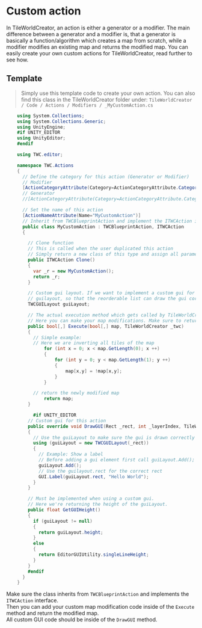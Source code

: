# Custom action
In TileWorldCreator, an action is either a generator or a modifier. The main difference between a generator and a modifier is, that a generator is basically a function/algorithm which creates a map from scratch, while a modifier modifies an existing map and returns the modified map. 
You can easily create your own custom actions for TileWorldCreator, read further to see how.  

## Template
> Simply use this template code to create your own action.
You can also find this class in the TileWorldCreator folder under: `TileWorldCreator / Code / Actions / Modifiers / _MyCustomAction.cs`

```csharp
    using System.Collections;
    using System.Collections.Generic;
    using UnityEngine;
    #if UNITY_EDITOR
    using UnityEditor;
    #endif

    using TWC.editor;

    namespace TWC.Actions
    {
      // Define the category for this action (Generator or Modifier)
      // Modifier
      [ActionCategoryAttribute(Category=ActionCategoryAttribute.CategoryTypes.Modifiers)]
      // Generator
      //[ActionCategoryAttribute(Category=ActionCategoryAttribute.CategoryTypes.Generators)]

      // Set the name of this action
      [ActionNameAttribute(Name="MyCustomAction")]
      // Inherit from TWCBlueprintAction and implement the ITWCAction interface
      public class MyCustomAction : TWCBlueprintAction, ITWCAction
      {

        // Clone function
        // This is called when the user duplicated this action
        // Simply return a new class of this type and assign all parameters
        public ITWCAction Clone()
        {
          var _r = new MyCustomAction();
          return _r;
        }

        // Custom gui layout. If we want to implement a custom gui for this action we need this 
        // guilayout, so that the reorderable list can draw the gui correctly.
        TWCGUILayout guiLayout;

        // The actual execution method which gets called by TileWorldCreator.
        // Here you can make your map modifications. Make sure to return the new map.
        public bool[,] Execute(bool[,] map, TileWorldCreator _twc)
        {
          // Simple example: 
          // Here we are inverting all tiles of the map
              for (int x = 0; x < map.GetLength(0); x ++)
              {
                  for (int y = 0; y < map.GetLength(1); y ++)
                  {
                      map[x,y] = !map[x,y];
                  }
              }

          // return the newly modified map
              return map;
        }

          #if UNITY_EDITOR
        // Custom gui for this action
        public override void DrawGUI(Rect _rect, int _layerIndex, TileWorldCreator _twc)
        {
          // Use the guiLayout to make sure the gui is drawn correctly in the reorderable list
          using (guiLayout = new TWCGUILayout(_rect))
          {
            // Example: Show a label
            // Before adding a gui element first call guiLayout.Add();
            guiLayout.Add();
            // Use the guilayout.rect for the correct rect
            GUI.Label(guiLayout.rect, "Hello World");
          }
        }

        // Must be implemented when using a custom gui.
        // Here we're returning the height of the guiLayout.
        public float GetGUIHeight()
        { 
          if (guiLayout != null)
          {
            return guiLayout.height;
          }
          else
          {
            return EditorGUIUtility.singleLineHeight;
          }
        }
        #endif
      }
    }

```


Make sure the class inherits from `TWCBlueprintAction` and implements the `ITWCAction` interface.  
Then you can add your custom map modification code inside of the `Execute` method and return the modified map.  
All custom GUI code should be inside of the `DrawGUI` method.  
